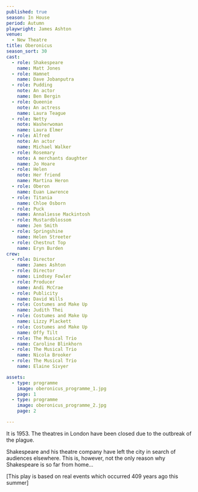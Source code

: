 ```yaml
---
published: true
season: In House
period: Autumn
playwright: James Ashton
venue:
  - New Theatre
title: Oberonicus
season_sort: 30
cast:
  - role: Shakespeare
    name: Matt Jones
  - role: Hamnet
    name: Dave Jobanputra
  - role: Pudding
    note: An actor
    name: Ben Bergin
  - role: Queenie
    note: An actress
    name: Laura Teague
  - role: Netty
    note: Washerwoman
    name: Laura Elmer
  - role: Alfred
    note: An actor
    name: Michael Walker
  - role: Rosemary
    note: A merchants daughter
    name: Jo Hoare
  - role: Helen
    note: Her friend
    name: Martina Heron
  - role: Oberon
    name: Euan Lawrence
  - role: Titania
    name: Chloe Osborn
  - role: Puck
    name: Annaliesse Mackintosh
  - role: Mustardblossom
    name: Jen Smith
  - role: Springshine
    name: Helen Streeter
  - role: Chestnut Top
    name: Eryn Burden
crew:
  - role: Director
    name: James Ashton
  - role: Director
    name: Lindsey Fowler
  - role: Producer
    name: Andi McCrae
  - role: Publicity
    name: David Wills
  - role: Costumes and Make Up
    name: Judith Thei
  - role: Costumes and Make Up
    name: Lizzy Plackett
  - role: Costumes and Make Up
    name: Offy Tilt
  - role: The Musical Trio
    name: Caroline Blinkhorn
  - role: The Musical Trio
    name: Nicola Brooker
  - role: The Musical Trio
    name: Elaine Sivyer

assets:
  - type: programme
    image: oberonicus_programme_1.jpg
    page: 1
  - type: programme
    image: oberonicus_programme_2.jpg
    page: 2

---
```


It is 1953. The theatres in London have been closed due to the outbreak of the plague.

Shakespeare and his theatre company have left the city in search of audiences elsewhere. This is, however, not the only reason why Shakespeare is so far from home...

[This play is based on real events which occurred 409 years ago this summer]
